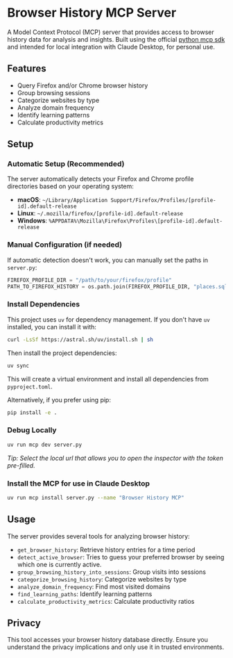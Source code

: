 # Browser History MCP Server

A Model Context Protocol (MCP) server that provides access to browser history data for analysis and insights. Built using the official [python mcp sdk](https://github.com/modelcontextprotocol/python-sdk) and intended for local integration with Claude Desktop, for personal use. 

## Features

- Query Firefox and/or Chrome browser history
- Group browsing sessions
- Categorize websites by type
- Analyze domain frequency
- Identify learning patterns
- Calculate productivity metrics

## Setup

### Automatic Setup (Recommended)

The server automatically detects your Firefox and Chrome profile directories based on your operating system:

- **macOS**: `~/Library/Application Support/Firefox/Profiles/[profile-id].default-release`
- **Linux**: `~/.mozilla/firefox/[profile-id].default-release`
- **Windows**: `%APPDATA%\Mozilla\Firefox\Profiles\[profile-id].default-release`

### Manual Configuration (if needed)

If automatic detection doesn't work, you can manually set the paths in `server.py`:

```python
FIREFOX_PROFILE_DIR = "/path/to/your/firefox/profile"
PATH_TO_FIREFOX_HISTORY = os.path.join(FIREFOX_PROFILE_DIR, "places.sqlite")
```

### Install Dependencies

This project uses `uv` for dependency management. If you don't have `uv` installed, you can install it with:

```bash
curl -LsSf https://astral.sh/uv/install.sh | sh
```

Then install the project dependencies:

```bash
uv sync
```
 
This will create a virtual environment and install all dependencies from `pyproject.toml`.

Alternatively, if you prefer using pip:

```bash
pip install -e .
```

### Debug Locally
```bash
uv run mcp dev server.py
```
_Tip: Select the local url that allows you to open the inspector with the token pre-filled._

### Install the MCP for use in Claude Desktop
```bash
uv run mcp install server.py --name "Browser History MCP"
```

## Usage

The server provides several tools for analyzing browser history:

- `get_browser_history`: Retrieve history entries for a time period
- `detect_active_browser`: Tries to guess your preferred browser by seeing which one is currently active.  
- `group_browsing_history_into_sessions`: Group visits into sessions
- `categorize_browsing_history`: Categorize websites by type
- `analyze_domain_frequency`: Find most visited domains
- `find_learning_paths`: Identify learning patterns
- `calculate_productivity_metrics`: Calculate productivity ratios

## Privacy

This tool accesses your browser history database directly. Ensure you understand the privacy implications and only use it in trusted environments.
